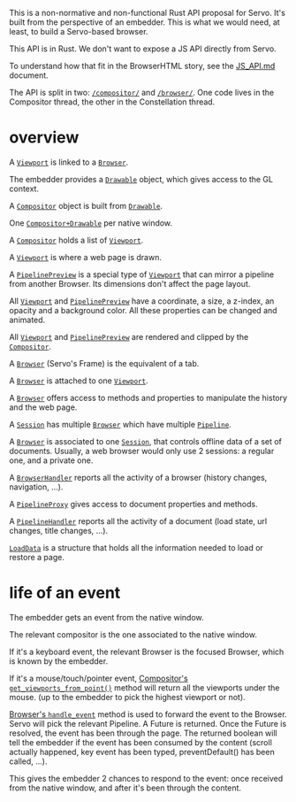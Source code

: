 This is a non-normative and non-functional Rust API proposal for Servo.
It's built from the perspective of an embedder. This is what we would need, at
least, to build a Servo-based browser.

This API is in Rust. We don't want to expose a JS API directly from Servo.

To understand how that fit in the BrowserHTML story, see the [JS_API.md](JS_API.md) document.

The API is split in two: [`/compositor/`](servo_traits/compositor)
and [`/browser/`](servo_traits/browser).
One code lives in the Compositor thread, the other in the Constellation thread.

# overview

A [`Viewport`](servo_traits/compositor/viewport.rs) is linked to a [`Browser`](servo_traits/browser/browser.rs).

The embedder provides a [`Drawable`](servo_traits/compositor/compositor.rs) object, which gives access to the GL context.

A [`Compositor`](servo_traits/compositor/compositor.rs) object is built from [`Drawable`](servo_traits/compositor/compositor.rs).

One [`Compositor+Drawable`](servo_traits/compositor/compositor.rs) per native window.

A [`Compositor`](servo_traits/compositor/compositor.rs) holds a list of [`Viewport`](servo_traits/compositor/viewport.rs).

A [`Viewport`](servo_traits/compositor/viewport.rs) is where a web page is drawn.

A [`PipelinePreview`](servo_traits/compositor/compositor.rs) is a special type of [`Viewport`](servo_traits/compositor/viewport.rs) that can mirror a pipeline from another Browser. Its dimensions don't affect the page layout.

All [`Viewport`](servo_traits/compositor/viewport.rs) and [`PipelinePreview`](servo_traits/compositor/compositor.rs) have a coordinate, a size, a z-index, an opacity and a background color. All these properties can be changed and animated.

All [`Viewport`](servo_traits/compositor/viewport.rs) and [`PipelinePreview`](servo_traits/compositor/compositor.rs) are rendered and clipped by the [`Compositor`](servo_traits/compositor/compositor.rs).

A [`Browser`](servo_traits/browser/browser.rs) (Servo's Frame) is the equivalent of a tab.

A [`Browser`](servo_traits/browser/browser.rs) is attached to one [`Viewport`](servo_traits/compositor/compositor.rs).

A [`Browser`](servo_traits/browser/browser.rs) offers access to methods and properties to manipulate the history and the web page.

A [`Session`](servo_traits/browser/session.rs) has multiple [`Browser`](servo_traits/browser/browser.rs) which have multiple [`Pipeline`](servo_traits/browser/pipeline.rs).

A [`Browser`](servo_traits/browser/browser.rs) is associated to one [`Session`](servo_traits/browser/session.rs), that controls offline data of a set of documents. Usually, a web browser would only use 2 sessions: a regular one, and a private one.

A [`BrowserHandler`](servo_traits/browser/browser.rs) reports all the activity of a browser (history changes, navigation, …).

A [`PipelineProxy`](servo_traits/browser/pipeline.rs) gives access to document properties and methods.

A [`PipelineHandler`](servo_traits/browser/pipeline.rs) reports all the activity of a document (load state, url changes, title changes, …).

[`LoadData`](servo_traits/browser/load_data.rs) is a structure that holds all the information needed to load or restore a page.

# life of an event

The embedder gets an event from the native window.

The relevant compositor is the one associated to the native window.

If it's a keyboard event, the relevant Browser is the focused Browser, which is
known by the embedder.

If it's a mouse/touch/pointer event, [Compositor's `get_viewports_from_point()`](servo_traits/compositor/compositor.rs)
method will return all the viewports under the mouse.  (up to the embedder to
pick the highest viewport or not).

[Browser's `handle_event`](servo_traits/browser/browser.rs) method is used to forward the event to the Browser.
Servo will pick the relevant Pipeline.  A Future is returned. Once the Future
is resolved, the event has been through the page. The returned boolean will
tell the embedder if the event has been consumed by the content (scroll
actually happened, key event has been typed, preventDefault() has been called,
…).

This gives the embedder 2 chances to respond to the event: once received from
the native window, and after it's been through the content.
